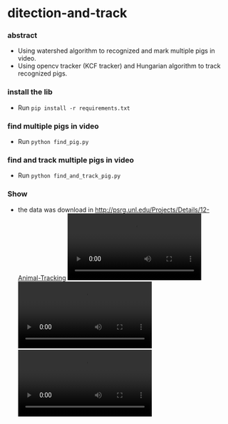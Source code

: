# ditection-and-track

### abstract
- Using watershed algorithm to recognized and mark multiple pigs in video.
- Using opencv tracker (KCF tracker) and Hungarian algorithm to track
recognized pigs.

### install the lib
- Run `pip install -r requirements.txt`
### find multiple pigs in video
- Run `python find_pig.py`
### find and track multiple pigs in video
- Run `python find_and_track_pig.py`

### Show
- the data was download in  http://psrg.unl.edu/Projects/Details/12-Animal-Tracking
![sample data](./sample_data/pig_sample_video.mp4)
![example result of find pig](./sample_data/find_multi_pig.mp4)
![example result of find and track pig](./sample_data/multi_pig_track_with_pairing.mp4)

